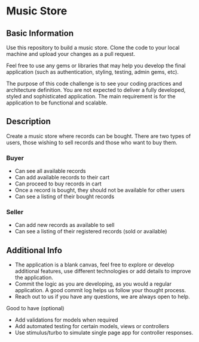 # Music Store

## Basic Information

Use this repository to build a music store. Clone the code to your local machine and upload your changes as a pull request. 

Feel free to use any gems or libraries that may help you develop the final application (such as authentication, styling, testing, admin gems, etc).

The purpose of this code challenge is to see your coding practices and architecture definition. You are not expected to deliver a fully developed, styled and sophisticated application. The main requirement is for the application to be functional and scalable.

## Description

Create a music store where records can be bought. There are two types of users, those wishing to sell records and those who want to buy them.

### Buyer
* Can see all available records
* Can add available records to their cart
* Can proceed to buy records in cart
* Once a record is bought, they should not be available for other users
* Can see a listing of their bought records

### Seller
* Can add new records as available to sell
* Can see a listing of their registered records (sold or available)


## Additional Info

* The application is a blank canvas, feel free to explore or develop additional features, use different technologies or add details to improve the application.
* Commit the logic as you are developing, as you would a regular application. A good commit log helps us follow your thought process.
* Reach out to us if you have any questions, we are always open to help.

Good to have (optional)
* Add validations for models when required
* Add automated testing for certain models, views or controllers
* Use stimulus/turbo to simulate single page app for controller responses.